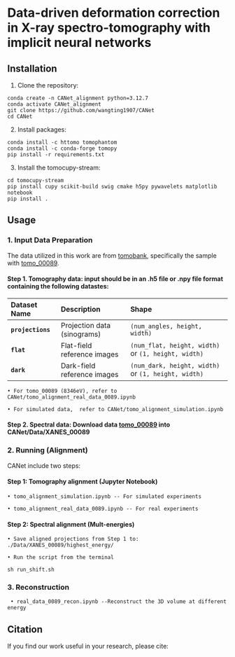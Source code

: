 Data-driven deformation correction in X-ray spectro-tomography with implicit neural networks
====

Installation
-------
1. Clone the repository:
   
```
conda create -n CANet_alignment python=3.12.7
conda activate CANet_alignment
git clone https://github.com/wangting1907/CANet
cd CANet
```
2. Install packages:

```
conda install -c httomo tomophantom     
conda install -c conda-forge tomopy
pip install -r requirements.txt
```

3.  Install the tomocupy-stream:

```
cd tomocupy-stream    
pip install cupy scikit-build swig cmake h5py pywavelets matplotlib notebook
pip install .
```



Usage
-------
### 1. Input Data Preparation
   
   The data utilized in this work are from [tomobank](https://tomobank.readthedocs.io/en/latest/), specifically the sample with [tomo_00089](https://tomobank.readthedocs.io/en/latest/source/data/docs.data.XANES.html).

   #### Step 1. Tomography data: input should be in an .h5 file or .npy file format containing the following datastes:

  | Dataset Name | Description | Shape |
  | :--- | :--- | :--- |
  | **`projections`** | Projection data (sinograms) | `(num_angles, height, width)` |
  | **`flat`** | Flat-field reference images | `(num_flat, height, width)` or `(1, height, width)` |
  | **`dark`** | Dark-field reference images | `(num_dark, height, width)` or `(1, height, width)` |

    • For tomo_00089 (8346eV), refer to CANet/tomo_alignment_real_data_0089.ipynb
    
    • For simulated data,  refer to CANet/tomo_alignment_simulation.ipynb
   
   #### Step 2. Spectral data: Download data [tomo_00089](https://tomobank.readthedocs.io/en/latest/source/) into CANet/Data/XANES_00089
   

### 2.   Running (Alignment)
   CANet include two steps:
   #### Step 1: Tomography alignment (Jupyter Notebook)

    • tomo_alignment_simulation.ipynb -- For simulated experiments 

    • tomo_alignment_real_data_0089.ipynb -- For real experiments

   #### Step 2: Spectral alignment (Mult-energies)

    • Save aligned projections from Step 1 to: ./Data/XANES_00089/highest_energy/
    
    • Run the script from the terminal 
```
sh run_shift.sh
```

### 3.   Reconstruction 
    
     • real_data_0089_recon.ipynb --Reconstruct the 3D volume at different energy

Citation
-------
If you find our work useful in your research, please cite:




